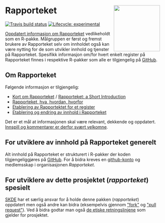 # Rapporteket <img src="man/figures/favicon.ico" align="right" height="150" />

<!-- badges: start -->
[![Travis build status](https://travis-ci.org/Rapporteket/rapporteket.svg?branch=master)](https://travis-ci.org/Rapporteket/rapporteket)
[![Lifecycle: experimental](https://img.shields.io/badge/lifecycle-experimental-orange.svg)](https://www.tidyverse.org/lifecycle/#experimental)
<!-- badges: end -->

[Oppdatert informasjon om Rapporteket](https://rapporteket.github.io/rapporteket) vedlikeholdt som en R-pakke. Målgruppen er først og fremst brukere av Rapporteket selv om innholdet også kan være nytting for de som utvikler innhold og tjenster på Rapporteket. Spesifikk informasjon om/for hvert enkelt register på Rapporteket finnes i respektive R-pakker som alle er tilgjengelig på [GitHub](https://github.com/Rapporteket).


## Om Rapporteket

Følgende informasjon er tilgjengelig:

- [Kort om Rapporteket](https://rapporteket.github.io/rapporteket/articles/kort_om_rapporteket.html) / [Rapporteket: a Short Introduction](https://rapporteket.github.io/rapporteket/articles/rapporteket_short_introduction.html)
- [Rapporteket, hva, hvordan, hvorfor](https://rapporteket.github.io/rapporteket/articles/rapporteket_hva_hvorfor_hvordan.html)
- [Etablering av Rapportektet for et register](https://rapporteket.github.io/rapporteket/etablering_av_rapporteket_for_et_register.html)
- [Etablering og endring av innhold i Rapporteket](https://rapporteket.github.io/rapporteket/etablering_og_endring_av_innhold_i_rapportektet.html)

Det er et mål at informasjonen skal være relevant, dekkende og oppdatert. [Innspill og kommentarer er derfor svært velkomne](https://github.com/Rapporteket/rapporteket/issues).


## For utviklere av innhold på Rapporteket generelt
Alt innhold på Rapporteket er strukturert i R-pakker der koden tilgjengeliggjøres på [GitHub](https://github.com/Rapporteket). For å bidra kreves en [github-konto](https://github.com/join) og medlemsskap i organisasjonen *Rapporteket*.

## For utviklere av dette prosjektet (*rapporteket*) spesielt
[SKDE](https://helse-nord.no/skde) har et særlig ansvar for å holde denne pakken (*rapporteket*) oppdatert men også andre kan bidra (eksempelvis gjennom ["fork"](https://help.github.com/en/articles/fork-a-repo) og ["pull request"](https://help.github.com/en/articles/about-pull-requests)). Ved å bidra godtar man også [de etiske retningslinjene](CODE_OF_CONDUCT.md) som gjelder for prosjektet.
